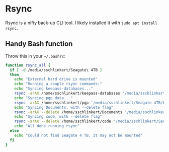 # Rsync

Rsync is a nifty back-up CLI tool. I likely installed it with `sudo apt install rsync`.

## Handy Bash function

Throw this in your `~/.bashrc`: 

```bash
function rsync_all {
  if [ -d /media/sschlinkert/Seagate\ 4TB ]
  then
    echo "External hard drive is mounted"
    echo "Running a couple rsync commands:"
    echo "Syncing keepass-databases..."
    rsync -arAX /home/sschlinkert/keepass-databases '/media/sschlinkert/Seagate 4TB/back-ups-rsync/'
    echo "Syncing pgp data..."
    rsync -arAX /home/sschlinkert/pgp '/media/sschlinkert/Seagate 4TB/back-ups-rsync/'
    echo "Syncing Documents, with --delete flag"
    rsync -arAX --delete /home/sschlinkert/Documents '/media/sschlinkert/Seagate 4TB/back-ups-rsync/'
    echo "Syncing code, with --delete flag"
    rsync -arAX --delete /home/sschlinkert/code '/media/sschlinkert/Seagate 4TB/back-ups-rsync/'
    echo "All done running rsync"
  else
    echo "Could not find Seagate 4 TB. It may not be mounted"
  fi
}
```
